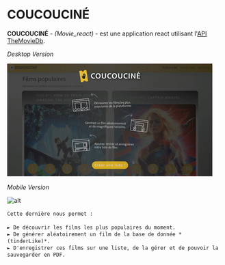 # COUCOUCINÉ 

**COUCOUCINÉ** - *(Movie_react)* - est une application react utilisant l'[API TheMovieDb](https://www.themoviedb.org/). 

*Desktop Version*

![alt](https://github.com/jeanpruski/jeanpruski.github.io/blob/master/gif/coucoucine_lg.gif?raw=true)

*Mobile Version*

![alt](https://github.com/jeanpruski/jeanpruski.github.io/blob/master/gif/coucoucine_sm.gif?raw=true)

```
Cette dernière nous permet :

► De découvrir les films les plus populaires du moment.
► De générer aléatoirement un film de la base de donnée *(tinderLike)*.
► D'enregistrer ces films sur une liste, de la gérer et de pouvoir la sauvegarder en PDF.
```


